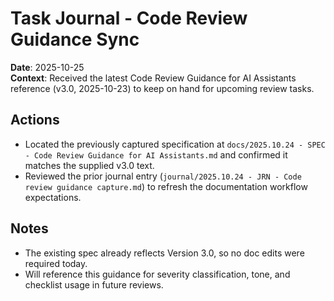 # Task Journal - Code Review Guidance Sync

**Date**: 2025-10-25  
**Context**: Received the latest Code Review Guidance for AI Assistants reference (v3.0, 2025-10-23) to keep on hand for upcoming review tasks.

## Actions
- Located the previously captured specification at `docs/2025.10.24 - SPEC - Code Review Guidance for AI Assistants.md` and confirmed it matches the supplied v3.0 text.
- Reviewed the prior journal entry (`journal/2025.10.24 - JRN - Code review guidance capture.md`) to refresh the documentation workflow expectations.

## Notes
- The existing spec already reflects Version 3.0, so no doc edits were required today.
- Will reference this guidance for severity classification, tone, and checklist usage in future reviews.
